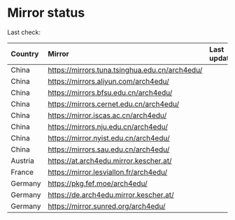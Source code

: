 <script src="./time.js"></script>
# Mirror status
Last check: <script type="text/javascript">localize(1718886981.1468623);</script>

|Country|Mirror|Last update|
|:------|:-----|:----------|
|China|https://mirrors.tuna.tsinghua.edu.cn/arch4edu/|<script type="text/javascript">localize(1718865680);</script>|
|China|https://mirrors.aliyun.com/arch4edu/|<script type="text/javascript">localize(1718865680);</script>|
|China|https://mirrors.bfsu.edu.cn/arch4edu/|<script type="text/javascript">localize(1718865680);</script>|
|China|https://mirrors.cernet.edu.cn/arch4edu/|<script type="text/javascript">localize(1718865680);</script>|
|China|https://mirror.iscas.ac.cn/arch4edu/|<script type="text/javascript">localize(1718865680);</script>|
|China|https://mirrors.nju.edu.cn/arch4edu/|<script type="text/javascript">localize(1718822308);</script>|
|China|https://mirror.nyist.edu.cn/arch4edu/|<script type="text/javascript">localize(1718822308);</script>|
|China|https://mirrors.sau.edu.cn/arch4edu/|<script type="text/javascript">localize(1718865680);</script>|
|Austria|https://at.arch4edu.mirror.kescher.at/|<script type="text/javascript">localize(1718865680);</script>|
|France|https://mirror.lesviallon.fr/arch4edu/|<script type="text/javascript">localize(1718822308);</script>|
|Germany|https://pkg.fef.moe/arch4edu/|<script type="text/javascript">localize(1718865680);</script>|
|Germany|https://de.arch4edu.mirror.kescher.at/|<script type="text/javascript">localize(1718865680);</script>|
|Germany|https://mirror.sunred.org/arch4edu/|<script type="text/javascript">localize(1718865680);</script>|

<script src="./tablefilter/tablefilter.js"></script>
<script src="./table.js"></script>